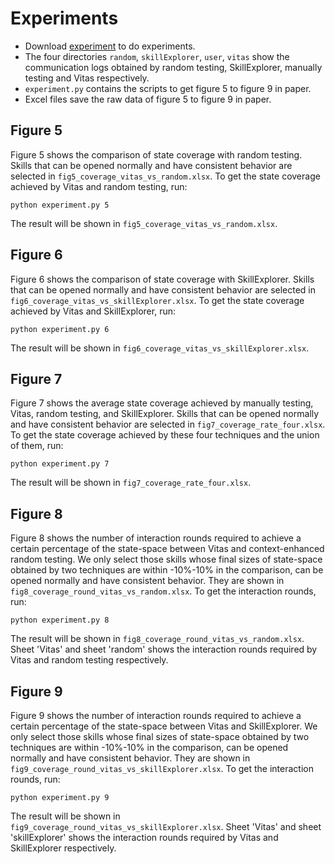 # Experiments

* Download [experiment](tool/experiment.zip) to do experiments.
* The four directories ```random```, ```skillExplorer```, ```user```, ```vitas``` show the communication logs obtained by random testing, SkillExplorer, manually testing and Vitas respectively. 
* ```experiment.py``` contains the scripts to get figure 5 to figure 9 in paper.
* Excel files save the raw data of figure 5 to figure 9 in paper.

## Figure 5

Figure 5 shows the comparison of state coverage with random testing. Skills that can be opened normally and have consistent behavior are selected in ```fig5_coverage_vitas_vs_random.xlsx```. To get the state coverage achieved by Vitas and random testing, run: 

	python experiment.py 5

The result will be shown in ```fig5_coverage_vitas_vs_random.xlsx```.

## Figure 6

Figure 6 shows the comparison of state coverage with SkillExplorer. Skills that can be opened normally and have consistent behavior are selected in ```fig6_coverage_vitas_vs_skillExplorer.xlsx```. To get the state coverage achieved by Vitas and SkillExplorer, run: 

	python experiment.py 6

The result will be shown in ```fig6_coverage_vitas_vs_skillExplorer.xlsx```.

## Figure 7

Figure 7 shows the average state coverage achieved by manually testing, Vitas, random testing, and SkillExplorer.  Skills that can be opened normally and have consistent behavior are selected in ```fig7_coverage_rate_four.xlsx```. To get the state coverage achieved by these four techniques and the union of them, run:

	python experiment.py 7

The result will be shown in ```fig7_coverage_rate_four.xlsx```.

## Figure 8

Figure 8 shows the number of interaction rounds required to achieve a certain percentage of the state-space between Vitas and context-enhanced random testing. We only select those skills whose final sizes of state-space obtained by two techniques are within -10%-10% in the comparison,  can be opened normally and have consistent behavior. They are shown in ```fig8_coverage_round_vitas_vs_random.xlsx```. To get the interaction rounds, run:

	python experiment.py 8

The result will be shown in ```fig8_coverage_round_vitas_vs_random.xlsx```. Sheet 'Vitas' and sheet 'random' shows the interaction rounds required by Vitas and random testing respectively.

## Figure 9

Figure 9 shows the number of interaction rounds required to achieve a certain percentage of the state-space between Vitas and SkillExplorer. We only select those skills whose final sizes of state-space obtained by two techniques are within -10%-10% in the comparison,  can be opened normally and have consistent behavior. They are shown in ```fig9_coverage_round_vitas_vs_skillExplorer.xlsx```. To get the interaction rounds, run:

	python experiment.py 9

The result will be shown in ```fig9_coverage_round_vitas_vs_skillExplorer.xlsx```. Sheet 'Vitas' and sheet 'skillExplorer' shows the interaction rounds required by Vitas and SkillExplorer respectively.
